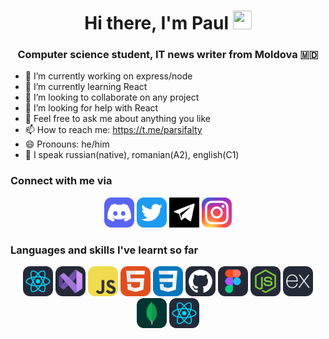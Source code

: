 <h1 align="center">Hi there, I'm Paul
<img src="https://github.com/blackcater/blackcater/raw/main/images/Hi.gif" height="30px" width="30px"/></h1>
<h3 align="center">Computer science student, IT news writer from Moldova 🇲🇩</h3>

- 🔭 I’m currently working on express/node
- 🌱 I’m currently learning React
- 👯 I’m looking to collaborate on any project
- 🤔 I’m looking for help with React
- 💬 Feel free to ask me about anything you like
- 📫 How to reach me: https://t.me/parsifalty
- 😄 Pronouns: he/him
- 🧳 I speak russian(native), romanian(A2), english(C1)

<h3>Connect with me via</h3>
<div align="center">
<a href="https://discordapp.com/users/parsifalty_67164"><img src="./icons/Discord.svg" width="48"></a>
<a href="https://twitter.com/sign_armadey"><img src="./icons/Twitter.svg" width="48"></a>
<a href="https://t.me/parsifalty"><img src="./icons/telegram-svgrepo-com.svg" width="48"></a>
<a href="https://www.instagram.com/parsifalty_/"><img src="./icons/Instagram.svg" width="48"></a>
</div>

<h3>Languages and skills I've learnt so far</h3>
<div align="center">
 <img src="./icons/React-Dark.svg" width="48">  
 <img src="./icons/VisualStudio-Dark.svg" width="48">
 <img src="./icons/JavaScript.svg" width="48">
 <img src="./icons/HTML.svg" width="48">
 <img src="./icons/CSS.svg" width="48">
 <img src="./icons/Github-Dark.svg" width="48">
 <img src="./icons/Figma-Dark.svg" width="48">
 <img src="./icons/NodeJS-Dark.svg" width="48">
 <img src="./icons/ExpressJS-Dark.svg" width="48">
 <img src="./icons/MongoDB.svg" width="48">
 <img src="./icons/React-Dark.svg" width="48">
 </div>
